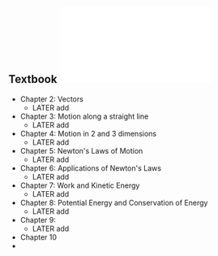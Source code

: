 ## Textbook ![University Physics Volume 1.pdf](../assets/University_Physics_Volume_1_1731728283620_0.pdf)
- Chapter 2: Vectors
	- LATER add
- Chapter 3: Motion along a straight line
	- LATER add
- Chapter 4: Motion in 2 and 3 dimensions
	- LATER add
- Chapter 5: Newton's Laws of Motion
	- LATER add
- Chapter 6: Applications of Newton's Laws
	- LATER add
- Chapter 7: Work and Kinetic Energy
	- LATER add
- Chapter 8: Potential Energy and Conservation of Energy
	- LATER add
- Chapter 9:
	- LATER add
- Chapter 10
-